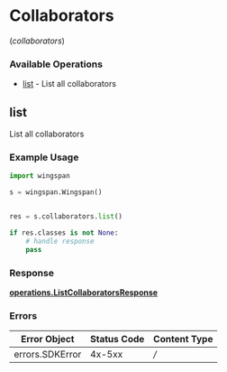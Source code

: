 # Collaborators
(*collaborators*)

### Available Operations

* [list](#list) - List all collaborators

## list

List all collaborators

### Example Usage

```python
import wingspan

s = wingspan.Wingspan()


res = s.collaborators.list()

if res.classes is not None:
    # handle response
    pass

```


### Response

**[operations.ListCollaboratorsResponse](../../models/operations/listcollaboratorsresponse.md)**
### Errors

| Error Object    | Status Code     | Content Type    |
| --------------- | --------------- | --------------- |
| errors.SDKError | 4x-5xx          | */*             |
